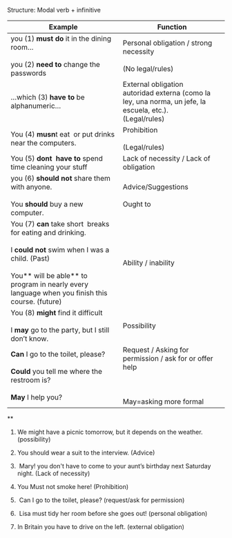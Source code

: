 
Structure:
Modal verb + infinitive

| Example                                                                                                                                                                                                                  | Function                                                                                                        |
| ------------------------------------------------------------------------------------------------------------------------------------------------------------------------------------------------------------------------ | --------------------------------------------------------------------------------------------------------------- |
| you (1) **must do** it in the dining room…<br><br>you (2) **need to** change the passwords                                                                                                                               | Personal obligation / strong necessity<br><br>(No legal/rules)                                                  |
| …which (3) **have to** be alphanumeric…                                                                                                                                                                                  | External obligation<br> autoridad externa (como la ley, una norma, un jefe, la escuela, etc.).<br>(Legal/rules) |
| You (4) **musn**t eat  or put drinks near the computers.                                                                                                                                                                 | Prohibition<br><br>(Legal/rules)                                                                                |
| You (5) **dont  have to** spend time cleaning your stuff                                                                                                                                                                 | Lack of necessity / Lack of obligation                                                                          |
| you (6) **should not** share them with anyone.<br><br>You **should** buy a new computer.                                                                                                                                 | Advice/Suggestions<br><br>Ought to                                                                              |
| You (7) **can** take short  breaks for eating and drinking.<br><br>I **could not** swim when I was a child. (Past)<br><br>You** will be able** to program in nearly every language when you finish this course. (future) | Ability / inability                                                                                             |
| You (8) **might** find it difficult<br><br>I **may** go to the party, but I still don’t know.                                                                                                                            | Possibility                                                                                                     |
| **Can** I go to the toilet, please?<br><br>**Could** you tell me where the restroom is?<br><br>**May** I help you?                                                                                                       | Request / Asking for permission / ask for or offer help<br><br>  <br><br>May=asking more formal                 |

**

1. We might have a picnic tomorrow, but it depends on the weather. (possibility)
    
2. You should wear a suit to the interview. (Advice)
    
3.  Mary! you don't have to come to your aunt’s birthday next Saturday night. (Lack of necessity)
    
4. You Must not smoke here! (Prohibition)
    
5.  Can I go to the toilet, please? (request/ask for permission)
    
6.  Lisa must tidy her room before she goes out! (personal obligation)
    
7. In Britain you have to drive on the left. (external obligation)
